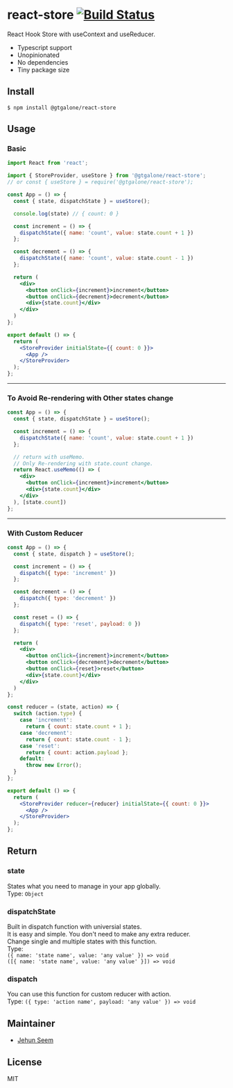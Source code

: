 # react-store [![Build Status](https://travis-ci.org/gtgalone/react-store.svg?branch=master)](https://travis-ci.org/gtgalone/react-store)

React Hook Store with useContext and useReducer.

- Typescript support
- Unopinionated
- No dependencies
- Tiny package size

## Install

```
$ npm install @gtgalone/react-store
```

## Usage

### Basic
```jsx
import React from 'react';

import { StoreProvider, useStore } from '@gtgalone/react-store';
// or const { useStore } = require('@gtgalone/react-store');

const App = () => {
  const { state, dispatchState } = useStore();

  console.log(state) // { count: 0 }

  const increment = () => {
    dispatchState({ name: 'count', value: state.count + 1 })
  };

  const decrement = () => {
    dispatchState({ name: 'count', value: state.count - 1 })
  };

  return (
    <div>
      <button onClick={increment}>increment</button>
      <button onClick={decrement}>decrement</button>
      <div>{state.count}</div>
    </div>
  )
};

export default () => {
  return (
    <StoreProvider initialState={{ count: 0 }}>
      <App />
    </StoreProvider>
  );
};
```
---
### To Avoid Re-rendering with Other states change
```jsx
const App = () => {
  const { state, dispatchState } = useStore();

  const increment = () => {
    dispatchState({ name: 'count', value: state.count + 1 })
  };

  // return with useMemo.
  // Only Re-rendering with state.count change.
  return React.useMemo(() => (
    <div>
      <button onClick={increment}>increment</button>
      <div>{state.count}</div>
    </div>
  ), [state.count])
};
```
---
### With Custom Reducer
```jsx
const App = () => {
  const { state, dispatch } = useStore();

  const increment = () => {
    dispatch({ type: 'increment' })
  };

  const decrement = () => {
    dispatch({ type: 'decrement' })
  };

  const reset = () => {
    dispatch({ type: 'reset', payload: 0 })
  };

  return (
    <div>
      <button onClick={increment}>increment</button>
      <button onClick={decrement}>decrement</button>
      <button onClick={reset}>reset</button>
      <div>{state.count}</div>
    </div>
  )
};

const reducer = (state, action) => {
  switch (action.type) {
    case 'increment':
      return { count: state.count + 1 };
    case 'decrement':
      return { count: state.count - 1 };
    case 'reset':
      return { count: action.payload };
    default:
      throw new Error();
  }
};

export default () => {
  return (
    <StoreProvider reducer={reducer} initialState={{ count: 0 }}>
      <App />
    </StoreProvider>
  );
};
```
## Return

### state
States what you need to manage in your app globally.\
Type: `Object`

### dispatchState
Built in dispatch function with universial states.\
It is easy and simple. You don't need to make any extra reducer.\
Change single and multiple states with this function.\
Type:\
`({ name: 'state name', value: 'any value' }) => void`\
`([{ name: 'state name', value: 'any value' }]) => void`

### dispatch
You can use this function for custom reducer with action.\
Type: `({ type: 'action name', payload: 'any value' }) => void`

## Maintainer

- [Jehun Seem](https://github.com/gtgalone)

## License

MIT
